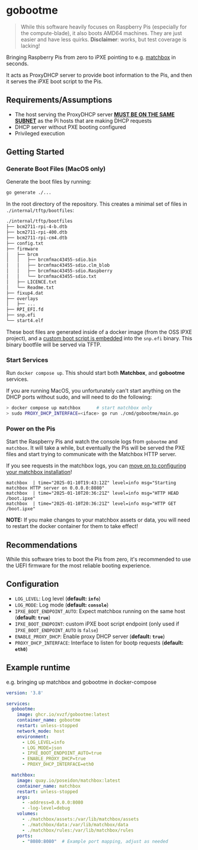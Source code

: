 # gobootme
> While this software heavily focuses on Raspberry Pis (especially for the compute-blade), it also boots AMD64 machines. They are just easier and have less quirks.
> **Disclaimer**: works, but test coverage is lacking!


Bringing Raspberry Pis from zero to iPXE pointing to e.g. [matchbox](http://matchbox.psdn.io) in seconds.

It acts as ProxyDHCP server to provide boot information to the Pis, and then it serves the iPXE boot script to the Pis.

## Requirements/Assumptions
- The host serving the ProxyDHCP server <u>**MUST BE ON THE SAME SUBNET**</u> as the Pi hosts that are making DHCP requests
- DHCP server without PXE booting configured
- Privileged execution

## Getting Started

### Generate Boot Files (MacOS only)
Generate the boot files by running:

```bash
go generate ./...
```

In the root directory of the repository. This creates a minimal set of files in `./internal/tftp/bootfiles`:

```bash
./internal/tftp/bootfiles
├── bcm2711-rpi-4-b.dtb
├── bcm2711-rpi-400.dtb
├── bcm2711-rpi-cm4.dtb
├── config.txt
├── firmware
│   ├── brcm
│   │   ├── brcmfmac43455-sdio.bin
│   │   ├── brcmfmac43455-sdio.clm_blob
│   │   ├── brcmfmac43455-sdio.Raspberry
│   │   └── brcmfmac43455-sdio.txt
│   ├── LICENCE.txt
│   └── Readme.txt
├── fixup4.dat
├── overlays
│   ├── ...
├── RPI_EFI.fd
├── snp.efi
└── start4.elf
```

These boot files are generated inside of a docker image (from the OSS IPXE project), and a <u>custom boot script is embedded</u> into the `snp.efi` binary. This binary bootfile will be served via TFTP.

### Start Services
Run `docker compose up`. This should start both **Matchbox**, and **gobootme** services. 

If you are running MacOS, you unfortunately can't start anything on the DHCP ports without sudo, and will need to do the following:

```bash
> docker compose up matchbox      # start matchbox only
> sudo PROXY_DHCP_INTERFACE=<iface> go run ./cmd/gobootme/main.go
```

### Power on the Pis
Start the Raspberry Pis and watch the console logs from `gobootme` and `matchbox`. It will take a while, but eventually the Pis will be served the PXE files and start trying to communicate with the Matchbox HTTP server.

If you see requests in the matchbox logs, you can [move on to configuring your matchbox installation](https://github.com/poseidon/matchbox/tree/main/examples)!

```
matchbox  | time="2025-01-10T19:43:12Z" level=info msg="Starting matchbox HTTP server on 0.0.0.0:8080"
matchbox  | time="2025-01-10T20:36:21Z" level=info msg="HTTP HEAD /boot.ipxe"
matchbox  | time="2025-01-10T20:36:21Z" level=info msg="HTTP GET /boot.ipxe"
```

**NOTE:** If you make changes to your matchbox assets or data, you will need to restart the docker container for them to take effect!

## Recommendations
While this software tries to boot the Pis from zero, it's recommended to use the UEFI firmware for the most reliable booting experience.

## Configuration
- `LOG_LEVEL`: Log level (**default: `info`**)
- `LOG_MODE`: Log mode (**default: `console`**)
- `IPXE_BOOT_ENDPOINT_AUTO`: Expect matchbox running on the same host (**default: `true`**)
- `IPXE_BOOT_ENDPOINT`: custom iPXE boot script endpoint (only used if `IPXE_BOOT_ENDPOINT_AUTO` is `false`)
- `ENABLE_PROXY_DHCP`: Enable proxy DHCP server (**default: `true`**)
- `PROXY_DHCP_INTERFACE`: Interface to listen for bootp requests (**default: `eth0`**)

## Example runtime

e.g. bringing up matchbox and gobootme in docker-compose
```yaml
version: '3.8'

services:
  gobootme:
    image: ghcr.io/xvzf/gobootme:latest
    container_name: gobootme
    restart: unless-stopped
    network_mode: host
    environment:
      - LOG_LEVEL=info
      - LOG_MODE=json
      - IPXE_BOOT_ENDPOINT_AUTO=true
      - ENABLE_PROXY_DHCP=true
      - PROXY_DHCP_INTERFACE=eth0

  matchbox:
    image: quay.io/poseidon/matchbox:latest
    container_name: matchbox
    restart: unless-stopped
    args:
      - -address=0.0.0.0:8080
      - -log-level=debug
    volumes:
      - ./matchbox/assets:/var/lib/matchbox/assets
      - ./matchbox/data:/var/lib/matchbox/data
      - ./matchbox/rules:/var/lib/matchbox/rules
    ports:
      - "8080:8080"  # Example port mapping, adjust as needed
```

